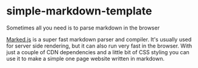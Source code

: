 # simple-markdown-template
Sometimes all you need is to parse markdown in the browser

[Marked.js](https://github.com/markedjs/marked) is a super fast markdown parser and compiler. It's usually used for server side rendering, but it can also run very fast in the browser. With just a couple of CDN dependencies and a little bit of CSS styling you can use it to make a simple one page website written in markdown. 


